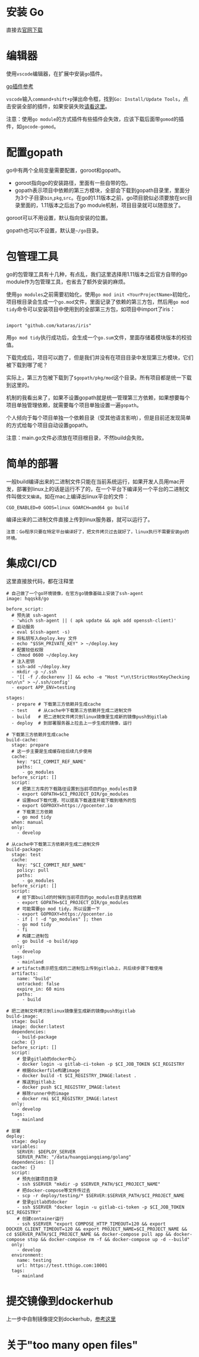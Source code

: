 # 安装 Go
直接去[官网下载](https://golang.org/dl/)

# 编辑器

使用`vscode`编辑器，在扩展中安装`go`插件。

[go插件参考](https://www.jianshu.com/p/0f150ea1fd48)

`vscode`输入`command+shift+p`弹出命令框，找到`Go: Install/Update Tools`，点击安装全部的插件，如果安装失败[请看这里](https://www.jianshu.com/p/6293503522bc)。

注意：使用`go module`的方式插件有些插件会失效，应该下载后面带`gomod`的插件，如`gocode-gomod`。

# 配置gopath

go中有两个全局变量需要配置，goroot和gopath。

- goroot指向go的安装路径，里面有一些自带的包。
- gopath表示项目中依赖的第三方模块，全部会下载到gopath目录里，里面分为3个子目录`bin`,`pkg`,`src`。在go的1.11版本之前，go项目貌似必须要放在src目录里面的，1.11版本之后出了go module机制，项目目录就可以随意放了。

goroot可以不用设置，默认指向安装的位置。

gopath也可以不设置，默认是`~/go`目录。

# 包管理工具

go的包管理工具有十几种，有点乱，我们这里选择用1.11版本之后官方自带的go module作为包管理工具，也省去了额外安装的麻烦。

使用`go modules`之前需要初始化，使用`go mod init <YourProjectName>`初始化，项目根目录会生成一个`go.mod`文件，里面记录了依赖的第三方包，然后用`go mod tidy`命令可以安装项目中使用到的全部第三方包，如项目中import了iris：
```

import "github.com/kataras/iris"
```
用`go mod tidy`执行成功后，会生成一个`go.sum`文件，里面存储着模块版本的校验值。

下载完成后，项目可以跑了，但是我们并没有在项目目录中发现第三方模块，它们被下载到哪了呢？

实际上，第三方包被下载到了`$gopath/pkg/mod`这个目录。所有项目都是统一下载到这里的。

机制的我看出来了，如果不设置gopath就是统一管理第三方依赖，如果想要每个项目单独管理依赖，就需要每个项目单独设置一遍`gopath`。

个人倾向于每个项目单独一个依赖目录（受其他语言影响），但是目前还发现简单的方式给每个项目自动设置gopath。

注意：main.go文件必须放在项目根目录，不然build会失败。

# 简单的部署

一般build编译出来的二进制文件只能在当前系统运行，如果开发人员用mac开发，部署到linux上的话是运行不了的，在一个平台下编译另一个平台的二进制文件叫做`交叉编译`。如在mac上编译出linux平台的文件：
```
CGO_ENABLED=0 GOOS=linux GOARCH=amd64 go build
```

编译出来的二进制文件直接上传到linux服务器，就可以运行了。

`注意：Go程序只要在特定平台编译好了，把文件拷贝过去就好了，linux执行不需要安装go的环境。`

# 集成CI/CD

这里直接放代码，都在注释里

```
# 自己做了一个go环境镜像，在官方go镜像基础上安装了ssh-agent
image: hqqsk8/go

before_script:
  # 预先装 ssh-agent
  - 'which ssh-agent || ( apk update && apk add openssh-client)'
  # 启动服务
  - eval $(ssh-agent -s)
  # 将私钥写入deploy.key 文件
  - echo "$SSH_PRIVATE_KEY" > ~/deploy.key
  # 配置较低权限
  - chmod 0600 ~/deploy.key
  # 注入密钥
  - ssh-add ~/deploy.key
  - mkdir -p ~/.ssh
  - '[[ -f /.dockerenv ]] && echo -e "Host *\n\tStrictHostKeyChecking no\n\n" > ~/.ssh/config'
  - export APP_ENV=testing

stages:
  - prepare # 下载第三方依赖并生成cache
  - test    # 从cache中下载第三方依赖并生成二进制文件
  - build   # 把二进制文件拷贝到linux镜像里生成新的镜像push到gitlab
  - deploy  # 到部署服务器上拉去上一步生成的镜像，运行

# 下载第三方依赖并生成cache
build-cache:
  stage: prepare
  # 这一步主要是生成缓存给后续几步使用
  cache:
    key: "$CI_COMMIT_REF_NAME"
    paths:
      - go_modules
  before_script: []
  script:
    # 把第三方库的下载路径设置到当前项目的go_modules目录
    - export GOPATH=$CI_PROJECT_DIR/go_modules
    # 设置mod下载代理，可以提高下载速度并能下载到墙外的包
    - export GOPROXY=https://gocenter.io
    # 下载第三方依赖
    - go mod tidy
  when: manual
  only:
    - develop

# 从cache中下载第三方依赖并生成二进制文件
build-package:
  stage: test
  cache:
    key: "$CI_COMMIT_REF_NAME"
    policy: pull
    paths:
      - go_modules
  before_script: []
  script:
    # 给下面build的时候到当前项目的go_modules目录去找依赖
    - export GOPATH=$CI_PROJECT_DIR/go_modules
    # 可能需要go mod tidy，所以设置一下
    - export GOPROXY=https://gocenter.io
    - if [ ! -d "go_modules" ]; then
    - go mod tidy
    - fi
    # 构建二进制包
    - go build -o build/app
  only:
    - develop
  tags:
    - mainland
  # artifacts表示把生成的二进制包上传到gitlab上，共后续步骤下载使用
  artifacts:
    name: "build"
    untracked: false
    expire_in: 60 mins
    paths:
      - build

# 把二进制文件拷贝到linux镜像里生成新的镜像push到gitlab
build-image:
  stage: build
  image: docker:latest
  dependencies:
    - build-package
  cache: {}
  before_script: []
  script:
    # 登录gitlab的docker中心
    - docker login -u gitlab-ci-token -p $CI_JOB_TOKEN $CI_REGISTRY
    # 根据dockerfile构建image
    - docker build -t $CI_REGISTRY_IMAGE:latest .
    # 推送到gitlab上
    - docker push $CI_REGISTRY_IMAGE:latest
    # 移除runner中的image
    - docker rmi $CI_REGISTRY_IMAGE:latest
  only:
    - develop
  tags:
    - mainland

# 部署
deploy:
  stage: deploy
  variables:
    SERVER: $DEPLOY_SERVER
    SERVER_PATH: "/data/huangqiangqiang/golang"
  dependencies: []
  cache: {}
  script:
    # 预先创建项目目录
    - ssh $SERVER "mkdir -p $SERVER_PATH/$CI_PROJECT_NAME"
    # 把docker-compose等文件传过去
    - scp -r deploy/testing/* $SERVER:$SERVER_PATH/$CI_PROJECT_NAME
    # 登录gitlab的docker
    - ssh $SERVER "docker login -u gitlab-ci-token -p $CI_JOB_TOKEN $CI_REGISTRY"
    # 创建container运行
    - ssh $SERVER "export COMPOSE_HTTP_TIMEOUT=120 && export DOCKER_CLIENT_TIMEOUT=120 && export PROJECT_NAME=$CI_PROJECT_NAME && cd $SERVER_PATH/$CI_PROJECT_NAME && docker-compose pull app && docker-compose stop && docker-compose rm -f && docker-compose up -d --build"
  only:
    - develop
  environment:
    name: testing
    url: https://test.tthigo.com:10001
  tags:
    - mainland

```

# 提交镜像到dockerhub

上一步中自制镜像提交到dockerhub，[参考这里](https://blog.csdn.net/chengly0129/article/details/70211132)

# 关于"too many open files"